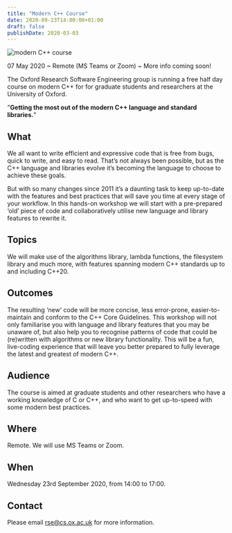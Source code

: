 ```yaml
---
title: "Modern C++ Course"
date: 2020-09-23T14:00:00+01:00
draft: false
publishDate: 2020-03-03
---
```


![modern C++ course](/images/modern-cpp-course.jpg "modern C++ course")

07 May 2020 ~ Remote (MS Teams or Zoom) ~ More info coming soon!

The Oxford Research Software Engineering group is running a free half day course on modern C++ for for graduate students and researchers at the University of Oxford.

"**Getting the most out of the modern C++ language and standard libraries.**"

## What

We all want to write efficient and expressive code that is free from bugs, quick to write, and easy to read. That’s not always been possible, but as the C++ language and libraries evolve it’s becoming the language to choose to achieve these goals.

But with so many changes since 2011 it’s a daunting task to keep up-to-date with the features and best practices that will save you time at every stage of your workflow. In this hands-on workshop we will start with a pre-prepared ‘old’ piece of code and collaboratively utilise new language and library features to rewrite it.

## Topics

We will make use of the algorithms library, lambda functions, the filesystem library and much more, with features spanning modern C++ standards up to and including C++20.

## Outcomes

The resulting ‘new’ code will be more concise, less error-prone, easier-to-maintain and conform to the C++ Core Guidelines. This workshop will not only familiarise you with language and library features that you may be unaware of, but also help you to recognise patterns of code that could be (re)written with algorithms or new library functionality. This will be a fun, live-coding experience that will leave you better prepared to fully leverage the latest and greatest of modern C++.

## Audience

The course is aimed at graduate students and other researchers who have a working knowledge of C or C++, and who want to get up-to-speed with some modern best practices.

## Where

Remote. We will use MS Teams or Zoom.

## When

Wednesday 23rd September 2020, from 14:00 to 17:00.

## Contact

Please email rse@cs.ox.ac.uk for more information.
